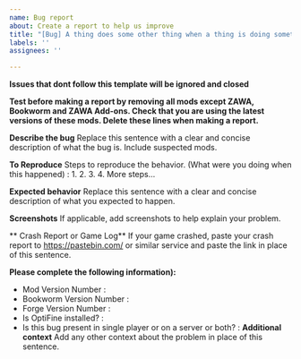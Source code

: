 ```yaml
---
name: Bug report
about: Create a report to help us improve
title: "[Bug] A thing does some other thing when a thing is doing something."
labels: ''
assignees: ''

---
```

**Issues that dont follow this template will be ignored and closed**


**Test before making a report by removing all mods except ZAWA, Bookworm and ZAWA Add-ons. Check that you are using the latest versions of these mods. Delete these lines when making a report.**


**Describe the bug**
Replace this sentence with a clear and concise description of what the bug is. Include suspected mods.

**To Reproduce**
Steps to reproduce the behavior. (What were you doing when this happened) :
1.
2.
3.
4.
More steps...

**Expected behavior**
Replace this sentence with a clear and concise description of what you expected to happen.

**Screenshots**
If applicable, add screenshots to help explain your problem.

** Crash Report or Game Log**
If your game crashed, paste your crash report to https://pastebin.com/ or similar service and paste the link in place of this sentence.

**Please complete the following information):**
 - Mod Version Number :
 - Bookworm Version Number :
 - Forge Version Number :
 - Is OptiFine installed? : 
 - Is this bug present in single player or on a server or both? :
**Additional context**
Add any other context about the problem in place of this sentence.
